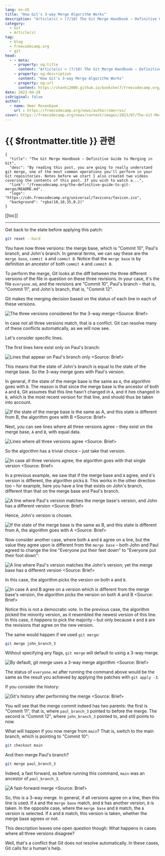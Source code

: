```yaml
---
lang: en-US
title: "How Git's 3-way Merge Algorithm Works"
description: "Article(s) > (7/10) The Git Merge Handbook – Definitive Guide to Merging in Git"
category:
  - Git
  - Article(s)
tag:
  - blog
  - freecodecamp.org
  - git
head:
  - - meta:
    - property: og:title
      content: "Article(s) > (7/10) The Git Merge Handbook – Definitive Guide to Merging in Git"
    - property: og:description
      content: "How Git's 3-way Merge Algorithm Works"
    - property: og:url
      content: https://chanhi2000.github.io/bookshelf/freecodecamp.org/the-definitive-guide-to-git-merge/how-gits-3-way-merge-algorithm-works.html
date: 2023-04-28
isOriginal: false
author:
  - name: Omer Rosenbaum
    url : https://freecodecamp.org/news/author/omerros/
cover: https://freecodecamp.org/news/content/images/2023/07/The-Git-Merge-Handbook-Book-Cover.png
---
```


# {{ $frontmatter.title }} 관련

```component VPCard
{
  "title": "The Git Merge Handbook – Definitive Guide to Merging in Git",
  "desc": "By reading this post, you are going to really understand git merge, one of the most common operations you'll perform in your Git repositories. Notes before we start I also created two videos covering the contents of this post. If you wish to watch a...",
  "link": "/freecodecamp.org/the-definitive-guide-to-git-merge/README.md",
  "logo": "https://cdn.freecodecamp.org/universal/favicons/favicon.ico",
  "background": "rgba(10,10,35,0.2)"
}
```

[[toc]]

---

<SiteInfo
  name="The Git Merge Handbook – Definitive Guide to Merging in Git"
  desc="By reading this post, you are going to really understand git merge, one of the most common operations you'll perform in your Git repositories. Notes before we start I also created two videos covering the contents of this post. If you wish to watch a..."
  url="https://freecodecamp.org/news/the-definitive-guide-to-git-merge#heading-how-gits-3-way-merge-algorithm-works"
  logo="https://cdn.freecodecamp.org/universal/favicons/favicon.ico"
  preview="https://freecodecamp.org/news/content/images/2023/07/The-Git-Merge-Handbook-Book-Cover.png"/>

Get back to the state before applying this patch:

```sh
git reset --hard
```

You have now three versions: the merge base, which is "Commit 10", Paul's branch, and John's branch. In general terms, we can say these are the `merge base`, `commit A` and `commit B`. Notice that the `merge base` is by definition an ancestor of both `commit A` and `commit B`.

To perform the merge, Git looks at the diff between the three different versions of the file in question on these three revisions. In your case, it's the file <FontIcon icon="fa-brands fa-markdown"/>`everyone.md`, and the revisions are "Commit 10", Paul's branch – that is, "Commit 11", and John's branch, that is, "Commit 12".

Git makes the merging decision based on the status of each line in each of these versions.

![The three versions considered for the 3-way merge<br/><Source: [<FontIcon icon="fa-brands fa-youtube"/>Brief](https://youtu.be/BCNZ5Uxctuk&t=561s)>](https://freecodecamp.org/news/content/images/2023/04/image-291.png)

In case *not* all three versions match, that is a conflict. Git can resolve many of these conflicts automatically, as we will now see.

Let's consider specific lines.

The first lines here exist only on Paul's branch:

![Lines that appear on Paul's branch only<br/><Source: [<FontIcon icon="fa-brands fa-youtube"/>Brief](https://youtu.be/BCNZ5Uxctuk&t=561s)>](https://freecodecamp.org/news/content/images/2023/04/image-292.png)

This means that the state of John's branch is equal to the state of the merge base. So the 3-way merge goes with Paul's version.

In general, if the state of the merge base is the same as `A`, the algorithm goes with `B`. The reason is that since the merge base is the ancestor of both `A` and `B`, Git assumes that this line hasn't changed in `A`, and it *has* changed in `B`, which is the most recent version for that line, and should thus be taken into account.

![If the state of the merge base is the same as `A`, and this state is different from `B`, the algorithm goes with `B`<br/><Source: [<FontIcon icon="fa-brands fa-youtube"/>Brief](https://youtu.be/BCNZ5Uxctuk&t=561s)>](https://freecodecamp.org/news/content/images/2023/04/image-353.png)

Next, you can see lines where all three versions agree – they exist on the merge base, `A` and `B`, with equal data.

![Lines where all three versions agree<br/><Source: [<FontIcon icon="fa-brands fa-youtube"/>Brief](https://youtu.be/BCNZ5Uxctuk&t=561s)>](https://freecodecamp.org/news/content/images/2023/04/image-294.png)

So the algorithm has a trivial choice – just take that version.

![In case all three versions agree, the algorithm goes with that single version<br/><Source: [<FontIcon icon="fa-brands fa-youtube"/>Brief](https://youtu.be/BCNZ5Uxctuk&t=561s)>](https://freecodecamp.org/news/content/images/2023/04/image-355.png)

In a previous example, we saw that if the merge base and `A` agree, and `B`'s version is different, the algorithm picks `B`. This works in the other direction too – for example, here you have a line that exists on John's branch, different than that on the merge base and Paul's branch.

![A line where Paul's version matches the merge base's version, and John has a different version<br/><Source: [<FontIcon icon="fa-brands fa-youtube"/>Brief](https://youtu.be/BCNZ5Uxctuk&t=561s)>](https://freecodecamp.org/news/content/images/2023/04/image-296.png)

Hence, John's version is chosen.

![If the state of the merge base is the same as `B`, and this state is different from `A`, the algorithm goes with `A`<br/><Source: [<FontIcon icon="fa-brands fa-youtube"/>Brief](https://youtu.be/BCNZ5Uxctuk&t=561s)>](https://freecodecamp.org/news/content/images/2023/04/image-354.png)

Now consider another case, where both `A` and `B` agree on a line, but the value they agree upon is different from the `merge base` – both John and Paul agreed to change the line "Everyone put their feet down" to "Everyone put their foot down":

![A line where Paul's version matches the John's version; yet the merge base has a different version<br/><Source: [<FontIcon icon="fa-brands fa-youtube"/>Brief](https://youtu.be/BCNZ5Uxctuk&t=561s)>](https://freecodecamp.org/news/content/images/2023/04/image-297.png)

In this case, the algorithm picks the version on both `A` and `B`.

![In case `A` and `B` agree on a version which is different from the merge base's version, the algorithm picks the version on both `A` and `B`<br/><Source: [<FontIcon icon="fa-brands fa-youtube"/>Brief](https://youtu.be/BCNZ5Uxctuk&t=561s)>](https://freecodecamp.org/news/content/images/2023/04/image-352.png)

Notice this is not a democratic vote. In the previous case, the algorithm picked the minority version, as it resembled the newest version of this line. In this case, it *happens to* pick the majority – but only because `A` and `B` are the revisions that agree on the new version.

The same would happen if we used `git merge`:

```sh
git merge john_branch_3
```

Without specifying any flags, `git merge` will default to using a 3-way merge.

![By default, `git merge` uses a 3-way merge algorithm<br/><Source: [<FontIcon icon="fa-brands fa-youtube"/>Brief](https://youtu.be/BCNZ5Uxctuk&t=561s)>](https://freecodecamp.org/news/content/images/2023/04/image-302.png)

The status of <FontIcon icon="fa-brands fa-markdown"/>`everyone.md` after running the command above would be the same as the result you achieved by applying the patches with `git apply -3`.

If you consider the history:

![Git's history after performing the merge<br/><Source: [<FontIcon icon="fa-brands fa-youtube"/>Brief](https://youtu.be/BCNZ5Uxctuk&t=561s)>](https://freecodecamp.org/news/content/images/2023/04/image-303.png)

You will see that the merge commit indeed has two parents: the first is "Commit 11", that is, where <FontIcon icon="fas fa-code-branch"/>`paul_branch_3` pointed to before the merge. The second is "Commit 12", where <FontIcon icon="fas fa-code-branch"/>`john_branch_3` pointed to, and still points to now.

What will happen if you now merge from <FontIcon icon="fas fa-code-branch"/>`main`? That is, switch to the main branch, which is pointing to "Commit 10":

```sh
git checkout main
```

And then merge Paul's branch?

```sh
git merge paul_branch_3
```

Indeed, a fast forward, as before running this command, <FontIcon icon="fas fa-code-branch"/>`main` was an ancestor of <FontIcon icon="fas fa-code-branch"/>`paul_branch_3`.

![A fast-forward merge<br/><Source: [<FontIcon icon="fa-brands fa-youtube"/>Brief](https://youtu.be/BCNZ5Uxctuk&t=561s)>](https://freecodecamp.org/news/content/images/2023/04/image-304.png)

So, this is a 3-way merge. In general, if all versions agree on a line, then this line is used. If `A` and the `merge base` match, and `B` has another version, `B` is taken. In the opposite case, where the `merge base` and `B` match, the `A` version is selected. If `A` and `B` match, this version is taken, whether the merge base agrees or not.

This description leaves one open question though: What happens in cases where all three versions disagree?

Well, that's a conflict that Git does not resolve automatically. In these cases, Git calls for a human's help.
